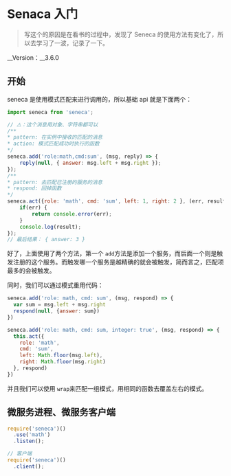 # Senaca 入门

> 写这个的原因是在看书的过程中，发现了 Seneca 的使用方法有变化了，所以去学习了一波，记录了一下。

__Version：__3.6.0

## 开始

seneca 是使用模式匹配来进行调用的，所以基础 api 就是下面两个：

```js
import seneca from 'seneca';

// ⚠️：这个消息用对象、字符串都可以
/**
* pattern: 在实例中接收的匹配的消息
* action: 模式匹配成功时执行的函数
*/
seneca.add('role:math,cmd:sum', (msg, reply) => {
    reply(null, { answer: msg.left + msg.right });
});
/**
* pattern: 去匹配已注册的服务的消息
* respond: 回掉函数
*/
seneca.act({role: 'math', cmd: 'sum', left: 1, right: 2 }, (err, result) => {
    if(err) {
        return console.error(err);
    }
    console.log(result);
});
// 最后结果： { answer: 3 }
```

好了，上面使用了两个方法，第一个 `add`方法是添加一个服务，而后面一个则是触发注册的这个服务。而触发哪一个服务是越精确的就会被触发，简而言之，匹配项最多的会被触发。

同时，我们可以通过模式重用代码：

```js
seneca.add('role: math, cmd: sum', (msg, respond) => {
  var sum = msg.left + msg.right
  respond(null, {answer: sum})
})

seneca.add('role: math, cmd: sum, integer: true', (msg, respond) => {
  this.act({
    role: 'math',
    cmd: 'sum',
    left: Math.floor(msg.left),
    right: Math.floor(msg.right)
  }, respond)
})
```

并且我们可以使用 `wrap`来匹配一组模式，用相同的函数去覆盖左右的模式。

## 微服务进程、微服务客户端

```js
require('seneca')()
  .use('math')
  .listen();

// 客户端
require('seneca')()
  .client();
```

